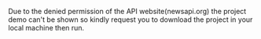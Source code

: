 Due to the denied permission of the API website(newsapi.org) the project demo can't be shown so kindly request you to download the project in your local machine then run.
